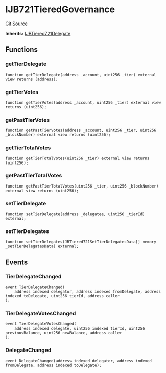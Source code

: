 # IJB721TieredGovernance
[Git Source](https://github.com/jbx-protocol/juice-721-delegate/blob/2d5cc8b5e5fa5f9438288f074222da0ada454156/contracts/interfaces/IJB721TieredGovernance.sol)

**Inherits:**
[IJBTiered721Delegate](/dev/api/extensions/juice-721-delegate/interfaces/contract.IJBTiered721Delegate.md)


## Functions
### getTierDelegate


```solidity
function getTierDelegate(address _account, uint256 _tier) external view returns (address);
```

### getTierVotes


```solidity
function getTierVotes(address _account, uint256 _tier) external view returns (uint256);
```

### getPastTierVotes


```solidity
function getPastTierVotes(address _account, uint256 _tier, uint256 _blockNumber) external view returns (uint256);
```

### getTierTotalVotes


```solidity
function getTierTotalVotes(uint256 _tier) external view returns (uint256);
```

### getPastTierTotalVotes


```solidity
function getPastTierTotalVotes(uint256 _tier, uint256 _blockNumber) external view returns (uint256);
```

### setTierDelegate


```solidity
function setTierDelegate(address _delegatee, uint256 _tierId) external;
```

### setTierDelegates


```solidity
function setTierDelegates(JBTiered721SetTierDelegatesData[] memory _setTierDelegatesData) external;
```

## Events
### TierDelegateChanged

```solidity
event TierDelegateChanged(
    address indexed delegator, address indexed fromDelegate, address indexed toDelegate, uint256 tierId, address caller
);
```

### TierDelegateVotesChanged

```solidity
event TierDelegateVotesChanged(
    address indexed delegate, uint256 indexed tierId, uint256 previousBalance, uint256 newBalance, address caller
);
```

### DelegateChanged

```solidity
event DelegateChanged(address indexed delegator, address indexed fromDelegate, address indexed toDelegate);
```

